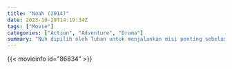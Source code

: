 ```yaml
---
title: "Noah (2014)"
date: 2023-10-29T14:19:34Z
tags: ["Movie"]
categories: ["Action", "Adventure", "Drama"]
summary: "Nuh dipilih oleh Tuhan untuk menjalankan misi penting sebelum banjir apokaliptik membersihkan dunia."
---
```


<mux-player stream-type="on-demand"
src="https://kp3d-my.sharepoint.com/personal/ryoo_kp3d_onmicrosoft_com/_layouts/15/download.aspx?share=EU_NiN7r8h9EqoFrdFOidIMB2odTXnHHkMi5aINz5hYlUw" prefer-playback="mse" controls>

</mux-player>


{{< movieinfo id="86834" >}}

<script src="https://cdn.jsdelivr.net/npm/@mux/mux-player"></script>

 <script type="application/ld+json ">
{
"@context": "https://schema.org/",
"@type": "VideoObject",
"name": "Noah",
"contentUrl": "https://stream.mux.com/et01TCNHIiFmmJiXcMWVJFvHi01SKU2Mo00lCuKNG75qAw.m3u8",
"thumbnailUrl": "https://www.themoviedb.org/t/p/original/7Y5BtBLKRoXLqfMHjEgXyXmp0ZM.jpg?width=314&fit_mode=preserve&time=25",
"uploadDate": "2023-10-29T14:19:34Z",
}

</script>